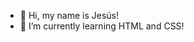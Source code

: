- 👋 Hi, my name is Jesús!
- 🤖 I’m currently learning HTML and CSS!


<!---
jesusross15/jesusross15 is a ✨ special ✨ repository because its `README.md` (this file) appears on your GitHub profile.
You can click the Preview link to take a look at your changes.
--->
